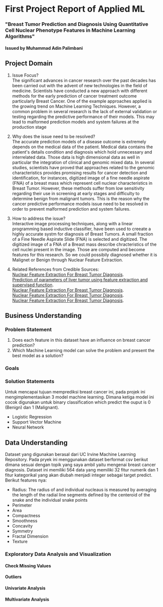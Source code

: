 # First Project Report of Applied ML
### "Breast Tumor Prediction and Diagnosis Using Quantitative Cell Nuclear Phenotype Features in Machine Learning Algorithms"
#### Issued by Muhammad Adin Palimbani
## Project Domain 
1. Issue Focus? <br>
The significant advances in cancer research over the past decades has been carried out with the advent of new technologies in the field of medicine. Scientists have conducted a new approach with different methods for the early prediction of cancer treatment outcome particularly Breast Cancer. One of the example approaches applied is the growing trend on Machine Learning Techniques. However, a common problem in several research is the lack of external validation or testing regarding the predictive performance of their models. This may lead to malformed prediction models and system failures at the production stage

2. Why does the issue need to be resolved? <br>
The accurate prediction models of a disease outcome is extremely depends on the medical data of the patient. Medical data contains the patient's details condition and diagnosis which hold unnecessary and interrelated data. Those data is high dimensional data as well in particular the integration of clinical and genomic mixed data. In several studies, scientists have proved that approaches related to the genomic characteristics provides promising results for cancer detection and identification, for instances, digitized image of a fine needle aspirate (FNA) of a breast mass which represent cell nuclear characteristics in Breast Tumor. However, these methods suffer from low sensitivity regarding their use in screening at early stages and difficulty to determine benign from malignant tumors. This is the reason why the cancer predictive performance models issue need to be resolved in order to prevent malformed prediction and system failures. 

3. How to address the issue? <br>
Interactive image processing techniques, along with a linear programming based inductive classifier, have been used to creeate a highly accurate systm for diagnosis of Breast Tumors. A small fraction of a Fine Needle Aspirate Slide (FNA) is selected and digitized. The digitized image of a FNA of a Breast mass describe chracteristics of the cell nuclei present in the image. Those are computed and become features for this research. So we could possibily diagnosed whether it is Malignet or Benign through Nuclear Feature Extraction.

4. Related References from Credible Sources: <br> 
[Nuclear Feature Extraction For Breast Tumor Diagnosis](https://minds.wisconsin.edu/bitstream/handle/1793/59692/TR1131.pdf;jsessionid=0449D8C1D78CAAB2BF57B76AABE87312?sequence=1). <br>
[Prediction of parameters of liver tumor using feature extraction and supervised function](https://www.sciencedirect.com/science/article/pii/S2665917422000204). <br>
[Nuclear Feature Extraction For Breast Tumor Diagnosis](https://minds.wisconsin.edu/bitstream/handle/1793/59692/TR1131.pdf;jsessionid=0449D8C1D78CAAB2BF57B76AABE87312?sequence=1). <br>
[Nuclear Feature Extraction For Breast Tumor Diagnosis](https://minds.wisconsin.edu/bitstream/handle/1793/59692/TR1131.pdf;jsessionid=0449D8C1D78CAAB2BF57B76AABE87312?sequence=1). <br>
[Nuclear Feature Extraction For Breast Tumor Diagnosis](https://minds.wisconsin.edu/bitstream/handle/1793/59692/TR1131.pdf;jsessionid=0449D8C1D78CAAB2BF57B76AABE87312?sequence=1). <br>

## Business Understanding

### Problem Statement
1. Does each feature in this dataset have an influence on breast cancer prediction?
2. Which Machine Learning model can solve the problem and present the best model as a solution?

### Goals

### Solution Statements
Untuk mencapai tujuan memprediksi breast cancer ini, pada projek ini mengimplementasikan 3 model machine learning. Dimana ketiga model ini cocok digunakan untuk binary classification which predict the ouput is 0 (Benign) dan 1 (Malignant).
- Logistic Regression
- Support Vector Machine
- Neural Network

## Data Understanding
Dataset yang digunakan berasal dari UC Irvine Machine Learning Repository. Pada pryek ini menggunakan dataset berformat csv berikut dimana sesuai dengan topik yang saya ambil yaitu mengenai breast cancer diagnosis. Dataset ini memiliki 564 data yang memiliki 32 fitur numerik dan 1 fitur kategorikal yang akan diubah menjadi integer sebagai target predict. Berikut features nya:
- Radius: The radius of and individual nucleaus is measured by averaging the length of the radial line segments defined by the centeroid of the snake and the individual snake points
- Perimeter
- Area
- Compactness
- Smoothness
- Concavity
- Symmetry
- Fractal Dimension
- Texture

### Exploratory Data Analysis and Visualization 
#### Check Missing Values
#### Outliers
#### Univariate Analysis
#### Multivariate Analysis
####
